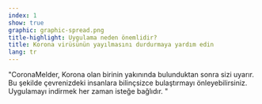 ```yaml
---
index: 1
show: true
graphic: graphic-spread.png
title-highlight: Uygulama neden önemlidir?
title: Korona virüsünün yayılmasını durdurmaya yardım edin
lang: tr
---
```


"CoronaMelder, Korona olan birinin yakınında bulunduktan sonra sizi uyarır. Bu şekilde çevrenizdeki insanlara bilinçsizce bulaştırmayı önleyebilirsiniz. Uygulamayı indirmek her zaman isteğe bağlıdır.
"
